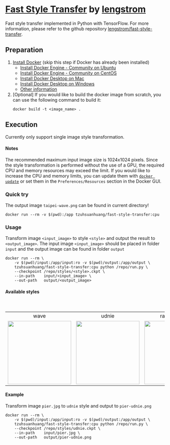 # [Fast Style Transfer](https://github.com/lengstrom/fast-style-transfer) by [lengstrom](https://github.com/lengstrom)
Fast style transfer implemented in Python with TensorFlow. For more information, please refer to the github repository [lengstrom/fast-style-transfer](https://github.com/lengstrom/fast-style-transfer).

## Preparation
1. [Install Docker](https://docs.docker.com/install/) (skip this step if Docker has already been installed)
    - [Install Docker Engine - Community on Ubuntu](https://docs.docker.com/install/linux/docker-ce/ubuntu/)
    - [Install Docker Engine - Community on CentOS](https://docs.docker.com/install/linux/docker-ce/centos/)
    - [Install Docker Desktop on Mac](https://docs.docker.com/docker-for-mac/install/)
    - [Install Docker Desktop on Windows](https://docs.docker.com/docker-for-windows/install/)
    - [Other information](https://docs.docker.com/install/)
2. [Optional] If you would like to build the docker image from scratch, you can use the following command to build it:
    ```shell
    docker build -t <image_name> .
    ```

## Execution
Currently only support single image style transformation.

#### Notes
The recommended maximum input image size is 1024x1024 pixels. Since the style transformation is performed without the use of a GPU, the required CPU and memory resources may exceed the limit. If you would like to increase the CPU and memory limits, you can update them with [`docker update`](https://docs.docker.com/engine/reference/commandline/update/) or set them in the `Preferences/Resources` section in the Docker GUI.

### Quick try
The output image `taipei-wave.png` can be found in current directory!
```shell
docker run --rm -v $(pwd):/app tzuhsuanhuang/fast-style-transfer:cpu
```

### Usage
Transform image `<input_image>` to style `<style>` and output the result to `<output_image>`. The input image `<input_image>` should be placed in folder `input` and the output image can be found in folder `output`
```shell
docker run --rm \
    -v $(pwd)/input:/app/input:ro -v $(pwd)/output:/app/output \
    tzuhsuanhuang/fast-style-transfer:cpu python /repo/run.py \
    --checkpoint /repo/styles/<style>.ckpt \
    --in-path    input/<input_image> \
    --out-path   output/<output_image>
```

#### Available styles
<table>
　<tr>
    <td align='center'>wave</td>
    <td align='center'>udnie</td>
    <td align='center'>rain_princess</td>
    <td align='center'>la_muse</td>
    <td align='center'>wreck</td>
    <td align='center'>scream</td>
　</tr>
　<tr>
    <td align='center'><a href='https://github.com/thhuang/fast-style-transfer/blob/master/examples/style/wave.jpg'><img src='https://github.com/thhuang/fast-style-transfer/blob/master/examples/thumbs/wave.jpg?raw=true' height='200px'></a></td>
    <td align='center'><a href='https://github.com/thhuang/fast-style-transfer/blob/master/examples/style/udnie.jpg'><img src='https://github.com/thhuang/fast-style-transfer/blob/master/examples/thumbs/udnie.jpg?raw=true' height='200px'></a></td>
    <td align='center'><a href='https://github.com/thhuang/fast-style-transfer/blob/master/examples/style/rain_princess.jpg'><img src='https://github.com/thhuang/fast-style-transfer/blob/master/examples/thumbs/rain_princess.jpg?raw=true' height='200px'></a></td>
    <td align='center'><a href='https://github.com/thhuang/fast-style-transfer/blob/master/examples/style/la_muse.jpg'><img src='https://github.com/thhuang/fast-style-transfer/blob/master/examples/thumbs/la_muse.jpg?raw=true' height='200px'></a></td>
    <td align='center'><a href='https://github.com/thhuang/fast-style-transfer/blob/master/examples/style/the_shipwreck_of_the_minotaur.jpg'><img src='https://github.com/thhuang/fast-style-transfer/blob/master/examples/thumbs/the_shipwreck_of_the_minotaur.jpg?raw=true' height='200px'></a></td>
    <td align='center'><a href='https://github.com/thhuang/fast-style-transfer/blob/master/examples/style/the_scream.jpg'><img src='https://github.com/thhuang/fast-style-transfer/blob/master/examples/thumbs/the_scream.jpg?raw=true' height='200px'></a></td>
　</tr>
</table>

#### Example
Transform image `pier.jpg` to `udnie` style and output to `pier-udnie.png`
```shell
docker run --rm \
    -v $(pwd)/input:/app/input:ro -v $(pwd)/output:/app/output \
    tzuhsuanhuang/fast-style-transfer:cpu python /repo/run.py \
    --checkpoint /repo/styles/udnie.ckpt \
    --in-path    input/pier.jpg \
    --out-path   output/pier-udnie.png
```
